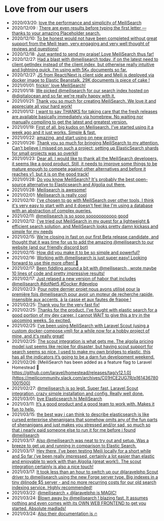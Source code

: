 # Love from our users

- 2020/03/20: [love the performance and simplicity of MeiliSearch](https://github.com/meilisearch/MeiliSearch/issues/535#issue-585176606)
- 2020/12/09 : [There are even results before typing the first letter — thanks to your amazing Placeholder search.](https://twitter.com/bnjmnbck/status/1336771337566756870)
- 2020/12/10: [To be honest would not have been completed without great support from the Meili team, very engaging and very well thought of reviews and questions!](https://twitter.com/kamyargh/status/1337134044652429313)
- 2020/12/18: [Just wanted to send my praise! Love MeiliSearch thus far!](https://meilicommunity.slack.com/archives/CP9DVS1RQ/p1608266750470100)
- 2020/12/27: [Had a blast with @meilisearch
 today, if on the latest need to client.getIndex instead of the client.index, but otherwise really intuitive and lightning quick. I’m using with 5K+ documents so far.](https://twitter.com/NickFoden/status/1342998386669211649)
- 2020/12/27: [JS from React/Next.js client side and Meili is deployed via docker image to Elastic Beanstalk. 29K documents is piece of cake !](https://twitter.com/NickFoden/status/1343301250264268802)
- 2021/01/01: [frickin' love MeiliSearch!](https://github.com/meilisearch/documentation/pull/666#issue-547628851)
- 2021/01/18: [We picked @meilisearch
 for our search index hosted on @digitalocean
 and so far we're really happy with it.](https://twitter.com/jamiedixon/status/1351147803976884225)
- 2021/01/21: [ Thank you so much for creating MeiliSearch. We love it and appreciate all your hard work!](https://github.com/meilisearch/MeiliSearch/issues/1200#issue-790546256)
- 2021/01/12: [I want to say THANKS for taking care that the fresh releases are available basically immediately via homebrew. No waiting nor manually compiling to get the latest and greatest version.](https://meilicommunity.slack.com/archives/CP9DVS1RQ/p1610447358154600?thread_ts=1610391692.142600&cid=CP9DVS1RQ)
- 2021/01/19: [First of all, big kudos on Meilisearch. I've started using it a week ago and it just works. Simple & fast.](https://github.com/meilisearch/MeiliSearch/discussions/1194#discussion-1893903)
- 2021/01/22: [amazing, and start using on new project](https://twitter.com/extralam/status/1352463988102029314)
- 2021/01/26: [Thank you so much for bringing MeiliSearch to my attention. Can't believe I missed on such a project; setting up ElasticSearch shards for small projects was so overkill](https://twitter.com/fraxiaopi/status/1353889349062938625)
- 2021/01/23: [Dear all. I would like to thank all the MeiliSearch developers, it seems like a good product. Still, it needs to improve some things to be mature enough to compete against other alternatives and before it reaches v1, but it is on the good track!](https://meilicommunity.slack.com/archives/CP9DVS1RQ/p1611393608014600)
- 2021/01/28: [Do you know MeiliSearch? It's probably the best open-source alternative to Elasticsearch and Algolia out there.](https://www.linkedin.com/posts/romaricphilogene_deploy-and-try-meilisearch-in-3-steps-30-activity-6760447035771514880-i-MG)
- 2021/01/28: [Meilisearch is awesome!](https://www.linkedin.com/feed/update/urn:li:activity:6760447035771514880?commentUrn=urn%3Ali%3Acomment%3A%28activity%3A6760447035771514880%2C6760555218418614272%29)
- 2021/02/01: [Meilisearch is really cool](https://twitter.com/marcelpociot/status/1356285098765799426)
- 2021/02/10: [I've chosen to go with MeiliSearch over other tools, I think it's very easy to start with and it doesn't feel like I'm using a database with an abstraction of complex queries.](https://meilicommunity.slack.com/archives/CP9DVS1RQ/p1612964103106000?thread_ts=1612941544.099600&cid=CP9DVS1RQ)
- 2021/02/11: [@meilisearch
 is so sooo sooooooooooo good](https://twitter.com/kennetpostigo/status/1359678063693488130)
- 2021/02/12: [I've tried out MeiliSearch in my quest for a lightweight & efficient search solution, and MeiliSearch looks pretty damn kickass and simple for my needs](https://meilicommunity.slack.com/archives/CP9DVS1RQ/p1613086145119600)
- 2021/02/15: [We're closing in fast on our first Beta release candidate, and thought that it was time for us to add the amazing @meilisearch
 to our website (and our friendly discord bot)](https://twitter.com/TauriApps/status/1361195976946577413)
- 2021/02/15: [How did you make it to be so simple and powerful?](https://twitter.com/TauriApps/status/1361344801363398667)
- 2021/02/16: [Working with @meilisearch
 is just super easy! Looking forward to use thie more often! 
🎈](https://twitter.com/snuswdk/status/1361669308250791936)
- 2021/02/17: [Been fiddling around a bit with @meilisearch
, wrote maybe 10 lines of code and pretty impressive results!](https://twitter.com/wouterds/status/1361826552556777475)
- 2021/02/17: [Just relased a new version of habor that includes @meilisearch
 #dotNet5 #Docker #develop](https://twitter.com/snuswdk/status/1361924163062087684)
- 2021/02/23: [Pour notre dernier projet nous avons utilisé pour la première fois @meilisearch
 pour avoir un moteur de recherche rapide, insensible aux accents, à la casse et aux fautes de frappe !](https://twitter.com/Mille_Volts/status/1364255797572739078)
- 2021/02/25: [Thank you for the very fast fix!](https://twitter.com/Cronos873/status/1364901608379842560)
- 2021/02/25: [Thanks for the product. I’ve fought with elastic search for a good portion of my dev career.  I cannot WAIT to give this a try in the upcoming weeks. So excited.](https://twitter.com/pqtdev/status/1364978139105878016)
- 2021/02/25: [I've been using MeiliSearch with Laravel Scout (using a custom docker-compose.yml) for a while now for a hobby project of mine, and it's really great!](https://twitter.com/WaveHack/status/1364988170178359301)
- 2021/02/25: [The scout integration is what gets me. The algolia pricing model just seems like recipe for disaster, but having scout support for search seems so nice. I used to make my own bridges to elastic, this has all the indicators it’s going to be a darn fun development weekend.](https://twitter.com/pqtdev/status/1364995986196586497)
- 2021/02/26: [MeiliSearch has been added as a feature flag to Laravel Homestead :tada:
https://github.com/laravel/homestead/releases/tag/v12.1.0](https://meilicommunity.slack.com/archives/C01HCE2UG7R/p1614367801001500)
- 2021/02/27: [@meilisearch
 is so legit. Super fast, Laravel Scout integration, crazy simple installation and config. Really well done.](https://twitter.com/matthiggins/status/1365489888481656832)
- 2021/03/01: [bye Elasticsearch hi MeiliSearch](https://twitter.com/tediscript/status/1366276045645647872)
- 2021/03/11: [It’s a good product and a good team to work with. Makes it fun to help.](https://meilicommunity.slack.com/archives/CP9DVS1RQ/p1615484255016100?thread_ts=1615484149.015800&cid=CP9DVS1RQ)
- 2021/03/15: [the best way i can think to describe elasticsearch is like cursed enterprise shenanigans that somehow omits any of the fun parts of shenanigans and just makes you stressed and/or sad, so much so that i nearly paid someone else to run it for me before i found @meilisearch](https://twitter.com/thejsa_/status/1371562357525217281)
- 2021/03/17: [Also @meilisearch
 was neat to try out and setup. Was a breeze to get up and running in comparison to Elastic Search.](https://twitter.com/mantennn/status/1372090618265042945)
- 2021/03/17: [Hey there, I’ve been testing Meili locally for a short while and So far i’ve been really impressed, certainly a lot easier than elastic and enjoyable to work with than Algolia (great work!). The scout integration certainly is also a nice touch! ](https://meilicommunity.slack.com/archives/C01HCE2UG7R/p1616007242004100)
- 2021/03/17: [It took less than an hour to switch up our @laravelphp
 Scout driver to @meilisearch
 using the new Forge server type. Big indexes in a tiny @linode
 $5 server - and no more recurring costs for our old search indexing service. Highly recommended!](https://twitter.com/alexpgates/status/1372309415404187659)
- 2021/03/22: [@meilisearch + @laravelphp
 is MAGIC!](https://twitter.com/riipandi/status/1374109927250169857)
- 2021/03/24: [Blown away by @meilisearch
 ! blazing fast. It assumes nothing and even comes with its OWN WEB FRONTEND to get you started. Absolute madlads!](https://twitter.com/rahulravindrn/status/1374666541300469766?s=21)
- 2021/03/24: [Also their documentation is 🔥](https://twitter.com/rahulravindrn/status/1374667974972383239?s=21)
